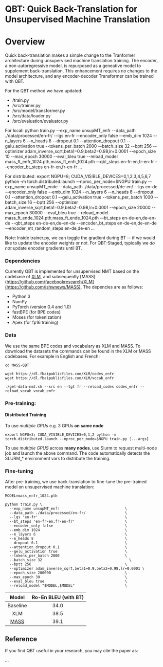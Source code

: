 # QBT: Quick Back-Translation for Unsupervised Machine Translation

# Overview
Quick back-translation makes a simple change to the Tranformer architecture during unsupervised machine translation training. The encoder, a non-autoregressive model, is repurposed as a geneative model to supplement back-translation. This enhancement requires no changes to the model architecture, and any encoder-decoder Transformer can be trained with QBT.

For the QBT method we have updated:
- /train.py
- /src/trainer.py
- /src/model/transformer.py
- /src/data/loader.py
- /src/evaluation/evaluator.py  

For local:
python train.py --exp_name unsupMT_enfr --data_path ./data/processed/en-fr/ --lgs en-fr --encoder_only false --emb_dim 1024 --n_layers 6 --n_heads 8 --dropout 0.1 --attention_dropout 0.1 --gelu_activation true --tokens_per_batch 2000 --batch_size 32 --bptt 256 --optimizer adam_inverse_sqrt,beta1=0.9,beta2=0.98,lr=0.0001 --epoch_size 10 --max_epoch 30000 --eval_bleu true --reload_model mass_ft_enfr_1024.pth,mass_ft_enfr_1024.pth --qbt_steps en-fr-en,fr-en-fr --encoder_bt_steps en-fr-en,fr-en-fr ...

For distributed:
export NGPU=8; CUDA_VISIBLE_DEVICES=0,1,2,3,4,5,6,7 python -m torch.distributed.launch --nproc_per_node=$NGPU train.py --exp_name unsupMT_ende --data_path ./data/processed/de-en/ --lgs en-de --encoder_only false --emb_dim 1024 --n_layers 6 --n_heads 8 --dropout 0.1 --attention_dropout 0.1 --gelu_activation true --tokens_per_batch 1000 --batch_size 16 --bptt 256 --optimizer adam_inverse_sqrt,beta1=0.9,beta2=0.98,lr=0.0001 --epoch_size 20000 --max_epoch 30000 --eval_bleu true --reload_model mass_ft_ende_1024.pth,mass_ft_ende_1024.pth --bt_steps en-de-en,de-en-de --qbt_steps en-de-en,de-en-de --encoder_bt_steps en-de-en,de-en-de --encoder_mt_random_steps en-de,de-en ...

Note: Inside trainer.py, we can toggle the gradient during BT -- if we would like to update the encoder weights or not. For QBT-Staged, typically we *do not* update encoder gradients until BT.


### Dependencies
Currently QBT is implemented for unsupervised NMT based on the codebase of [XLM](https://github.com/facebookresearch/XLM), and subsequently [MASS](https://github.com/facebookresearch/XLM](https://github.com/ishwnews/MASS). The depencies are as follows:
- Python 3
- NumPy
- PyTorch (version 0.4 and 1.0)
- fastBPE (for BPE codes)
- Moses (for tokenization)
- Apex (for fp16 training)

### Data

We use the same BPE codes and vocabulary as XLM and MASS. To download the datasets the commands can be found in the XLM or MASS codebases. For example in English and French:

```
cd MASS-QBT

wget https://dl.fbaipublicfiles.com/XLM/codes_enfr
wget https://dl.fbaipublicfiles.com/XLM/vocab_enfr

./get-data-nmt.sh --src en --tgt fr --reload_codes codes_enfr --reload_vocab vocab_enfr
```

### Pre-training:

#### Distributed Training

To use *multiple GPUs* e.g. 3 GPUs **on same node**
```
export NGPU=3; CUDA_VISIBLE_DEVICES=0,1,2 python -m torch.distributed.launch --nproc_per_node=$NGPU train.py [...args]
```
To use *multiple GPUS* across **many nodes**, use Slurm to request multi-node job and launch the above command. 
The code automatically detects the SLURM_* environment vars to distribute the training.


### Fine-tuning 
After pre-training, we use back-translation to fine-tune the pre-trained model on unsupervised machine translation:
```
MODEL=mass_enfr_1024.pth

python train.py \
  --exp_name unsupMT_enfr                              \
  --data_path ./data/processed/en-fr/                  \
  --lgs 'en-fr'                                        \
  --bt_steps 'en-fr-en,fr-en-fr'                       \
  --encoder_only false                                 \
  --emb_dim 1024                                       \
  --n_layers 6                                         \
  --n_heads 8                                          \
  --dropout 0.1                                        \
  --attention_dropout 0.1                              \
  --gelu_activation true                               \
  --tokens_per_batch 2000                              \
  --batch_size 32	                                     \
  --bptt 256                                           \
  --optimizer adam_inverse_sqrt,beta1=0.9,beta2=0.98,lr=0.0001 \
  --epoch_size 200000                                  \
  --max_epoch 30                                       \
  --eval_bleu true                                     \
  --reload_model "$MODEL,$MODEL"                       \
```


| Model | Ro-En BLEU (with BT) |
|:---------:|:----:|
| Baseline | 34.0 |
| XLM | 38.5 |
| [MASS](https://modelrelease.blob.core.windows.net/mass/mass_mt_enro_1024.pth) | 39.1 |



## Reference

If you find QBT useful in your research, you may cite the paper as:

...
    


